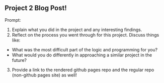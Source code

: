 ## Project 2 Blog Post!

Prompt:

1. Explain what you did in the project and any interesting findings.
2. Reflect on the process you went through for this project. Discuss things like: 
  + What was the most difficult part of the logic and programming for you?
  + What would you do differently in approaching a similar project in the future?
3. Provide a link to the rendered github pages repo and the regular repo (non-github pages site) as well!

